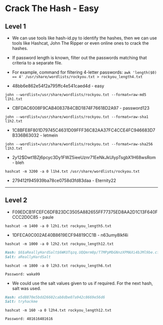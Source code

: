 # Crack The Hash - Easy

## Level 1

* We can use tools like hash-id.py to identify the hashes, then we can use tools like Hashcat, John The Ripper or even online ones to crack the hashes.

* If password length is known, filter out the passwords matching that criteria to a separate file.

* For example, command for filtering 4-letter passwords: ```awk 'length($0) == 4' /usr/share/wordlists/rockyou.txt > rockyou_length4.txt```

* 48bb6e862e54f2a795ffc4e541caed4d - easy

```shell
john --wordlist=/usr/share/wordlists/rockyou.txt --format=raw-md5 l1h1.txt
```

* CBFDAC6008F9CAB4083784CBD1874F76618D2A97 - password123

```shell
john --wordlist=/usr/share/wordlists/rockyou.txt --format=raw-sha1 l1h2.txt
```

* 1C8BFE8F801D79745C4631D09FFF36C82AA37FC4CCE4FC946683D7B336B63032 - letmein

```shell
john --wordlist=/usr/share/wordlists/rockyou.txt --format=raw-sha256 l1h3.txt
```

* $2y$12$Dwt1BZj6pcyc3Dy1FWZ5ieeUznr71EeNkJkUlypTsgbX1H68wsRom - bleh

```shell
hashcat -m 3200 -a 0 l1h4.txt /usr/share/wordlists/rockyou.txt
```

* 279412f945939ba78ce0758d3fd83daa - Eternity22

---

## Level 2

* F09EDCB1FCEFC6DFB23DC3505A882655FF77375ED8AA2D1C13F640FCCC2D0C85 - paule

```shell
hashcat -m 1400 -a 0 l2h1.txt rockyou_length5.txt
```

* 1DFECA0C002AE40B8619ECF94819CC1B - n63umy8lkf4i

```shell
hashcat -m 1000 -a 0 l2h2.txt rockyou_length12.txt
```

```markdown
Hash: $6$aReallyHardSalt$6WKUTqzq.UQQmrm0p/T7MPpMbGNnzXPMAXi4bJMl9be.cfi3/qxIf.hsGpS41BqMhSrHVXgMpdjS6xeKZAs02.
Salt: aReallyHardSalt
```

```shell
hashcat -m 1800 -a 0 l2h3.txt rockyou_length6.txt

Password: waka99
```

* We could use the salt values given to us if required. For the next hash, salt was used.

```markdown
Hash: e5d8870e5bdd26602cab8dbe07a942c8669e56d6
Salt: tryhackme
```

```shell
hashcat -m 160 -a 0 l2h4.txt rockyou_length12.txt

Password: 481616481616
```
